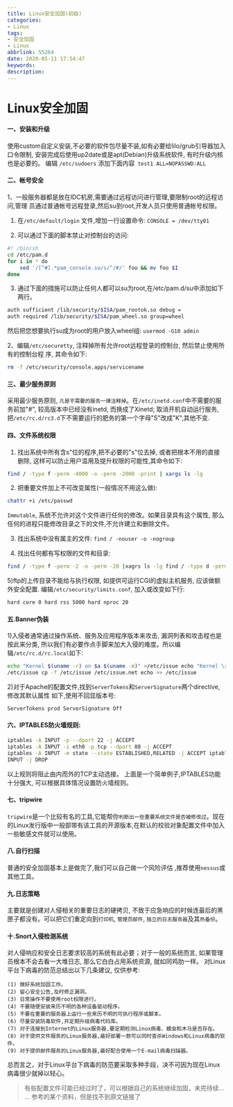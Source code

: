 ```yaml
---
title: Linux安全加固(初级)
categories:
- Linux
tags:
- 安全加固
- Linux
abbrlink: 55264
date: 2020-05-11 17:54:47
keywords:
description:
---
```

  
# Linux安全加固

#### 一、安装和升级
使用custom自定义安装,不必要的软件包尽量不装,如有必要给lilo/grub引导器加入口令限制, 安装完成后使用up2date或是apt(Debian)升级系统软件, 有时升级内核也是必要的。
编辑 `/etc/sudoers` 添加下面内容` test1 ALL=NOPASSWD:ALL`


#### 二、帐号安全
1、一般服务器都是放在IDC机房,需要通过远程访问进行管理,要限制root的远程访问,管理
员通过普通帐号远程登录,然后su到root,开发人员只使用普通帐号权限。

1)  在`/etc/default/login` 文件,增加一行设置命令: `CONSOLE = /dev/tty01`

2) 可以通过下面的脚本禁止对控制台的访问: 
```bash
#! /bin/sh 
cd /etc/pam.d 
for i in * do
    sed '/[^#].*pam_console.so/s/^/#/' foo && mv foo $I 
done
```

3)  通过下面的措施可以防止任何人都可以su为root,在/etc/pam.d/su中添加如下两行。
```bash
auth sufficient /lib/security/$ISA/pam_rootok.so debug =
auth required /lib/security/$ISA/pam_wheel.so group=wheel
```
然后把您想要执行su成为root的用户放入wheel组: `usermod -G10 admin`

2、编辑`/etc/securetty`, 注释掉所有允许root远程登录的控制台, 然后禁止使用所有的控制台程
序,  其命令如下:
```bash
rm -f /etc/security/console.apps/servicename
```

#### 三、最少服务原则
采用最少服务原则, `凡是不需要的服务一律注释掉`。在`/etc/inetd.conf`中不需要的服务前加"#", 较高版本中已经没有inetd, 而换成了Xinetd; 取消开机自动运行服务, 把`/etc/rc.d/rc3.d`下不需要运行的肥务的第一个字母"S"改成"K",其他不变.

#### 四、文件系统权限
1) 找出系统中所有含s"位的程序,把不必要的"s"位去掉, 或者把根本不用的直接删除, 这样可以防止用户滥用及提升权限的可能性,其命令如下:
```bash
find / -type f -perm -4000 -o -perm -2000 -print | xargs ls -lg
```

2) 把重要文件加上不可改变属性(一般情况不用这么做): 
```bash
chattr +i /etc/passwd
```
`Immutable`, 系统不允许对这个文件进行任何的修改。如果目录具有这个属性, 那么任何的进程只能修改目录之下的文件,不允许建立和删除文件。

3) 找出系统中没有属主的文件: `find / -nouser -o -nogroup`

4) 找出任何都有写权限的文件和目录:
```bash
find / -type f -perm -2 -o -perm -20 |xagrs ls -lg find / -type d -perm -2 -o -perm -20 |xagrs ls -ldg
```
5)ftp的上传目录不能给与执行权限, 如提供可运行CGI的虚拟主机服务, 应该做额外安全配置.
编辑`/etc/security/limits.conf`, 加入或改变如下行:  
```bash
hard core 0 hard rss 5000 hard nproc 20
```


#### 五.Banner伪装
1)入侵者通常通过操作系统、服务及应用程序版本来攻击, 漏洞列表和攻击程也是按此来分类, 所以我们有必要作点手脚来加大入侵的难度。所以编辑`/etc/rc.d/rc.local`如下:
```bash
echo "Kernel $(uname -r) on $a $(uname -m)" >/etc/issue echo "Kernel \r on an \m" >>
/etc/issue cp -f /etc/issue /etc/issue.net echo >> /etc/issue
```

2)对于Apache的配置文件,找到`ServerTokens`和`ServerSignature`两个directive,修改其默认属性
如下,使用不回显版本号: 
```bash
ServerTokens prod ServerSignature Off
```


#### 六、IPTABLES防火墙规则:
```bash
iptables -A INPUT -p --dport 22 -j ACCEPT
iptables -A INPUT -i eth0 -p tcp --dport 80 -j ACCEPT
iptables -A INPUT -m state --state ESTABLISHED,RELATED -j ACCEPT iptables -A
INPUT -j DROP
```
以上规则将阻止由内而外的TCP主动选接。
上面是一个简单例子,IPTABLES功能十分强大, 可以根据具体情况设置防火墙规则。


#### 七、tripwire
`tripwire`是一个比较有名的工具,它能帮你`判断出一些重要系统文件是否被修改过`。现在的Linux发行版中一般部带有该工具的开源版本,在默认的校验对象配置文件中加入一些敏感文件就可以使用。

#### 八.自行扫描
普通的安全加固基本上是做完了,我们可以自己做一个风险评估 ,推荐使用`nessus`或其他工具。

#### 九.日志策略
主要就是创建对人侵相关的重要日志的硬拷贝, 不致于应急响应的时候连最后的黑匣子都没有。可以把它们重定向到`打印机`, `管理员邮件`, `独立的日志服务器`及其`热备份`。


#### 十.Snort入侵检测系统
对人侵响应和安全日志要求较高的系统有此必要；对于一般的系统而言, 如果管理员根本不会去看一大堆日志, 那么它白白占用系统资源, 就如同鸡肋一样。
对Linux平台下病毒的防范总结出以下几条建议, 仅供参考:
```
(1) 做好系统加固工作。
(2) 留心安全公告,及时修正漏洞。
(3) 日常操作不要使用root权限进行。
(4) 不要随便安装来历不明的各种设备驱动程序。
(5) 不要在重要的服务器上运行一些来历不明的可执行程序或脚本。
(6) 尽量安装防毒软件,并定期升级病毒代码库。
(7) 对于连接到Internet的Linux服务器,要定期检测Linux病毒、蠕虫和木马是否存在。
(8) 对于提供文件服务的Linux服务器,最好部署一款可以同时查杀Windows和Linux病毒的软件。
(9) 对于提供邮件服务的Linux服务器,最好配合使用一个E-mail病毒扫描器。
```

总而言之，对于Linux平台下病毒的防范要采取多种手段，决不可因为现在Linux病毒很少就掉以轻心。



> 有些配置文件可能已经过时了，可以根据自己的系统继续加固，未完待续... ...
> 参考的某个资料，但是找不到原文链接了

